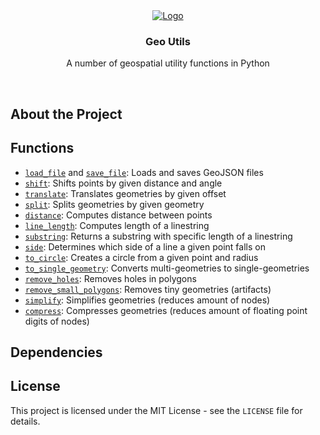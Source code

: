 <div align="center">
  <a href="https://github.com/mhubrich/geo-utils">
    <img src="https://esri.github.io/geometry-api-java/doc/Images/Intersection/Intersection3.jpg" alt="Logo">
  </a>

  <h3 align="center">Geo Utils</h3>

  <p align="center">
    A number of geospatial utility functions in Python
  </p>
</div>
<br />

## About the Project

## Functions
- [`load_file`](https://github.com/mhubrich/geo-utils/blob/abb4111965f3c8f9dec45f347004c2640940f56f/utils.py#L18-L20) and [`save_file`](https://github.com/mhubrich/geo-utils/blob/abb4111965f3c8f9dec45f347004c2640940f56f/utils.py#L23-L25): Loads and saves GeoJSON files
- [`shift`](https://github.com/mhubrich/geo-utils/blob/abb4111965f3c8f9dec45f347004c2640940f56f/utils.py#L39-L41): Shifts points by given distance and angle
- [`translate`](https://github.com/mhubrich/geo-utils/blob/abb4111965f3c8f9dec45f347004c2640940f56f/utils.py#L102-L104): Translates geometries by given offset
- [`split`](https://github.com/mhubrich/geo-utils/blob/abb4111965f3c8f9dec45f347004c2640940f56f/utils.py#L107-L109): Splits geometries by given geometry
- [`distance`](https://github.com/mhubrich/geo-utils/blob/abb4111965f3c8f9dec45f347004c2640940f56f/utils.py#L44-L48): Computes distance between points
- [`line_length`](https://github.com/mhubrich/geo-utils/blob/abb4111965f3c8f9dec45f347004c2640940f56f/utils.py#L51-L53): Computes length of a linestring
- [`substring`](https://github.com/mhubrich/geo-utils/blob/abb4111965f3c8f9dec45f347004c2640940f56f/utils.py#L97-L99): Returns a substring with specific length of a linestring
- [`side`](https://github.com/mhubrich/geo-utils/blob/abb4111965f3c8f9dec45f347004c2640940f56f/utils.py#L56-L60): Determines which side of a line a given point falls on
- [`to_circle`](https://github.com/mhubrich/geo-utils/blob/abb4111965f3c8f9dec45f347004c2640940f56f/utils.py#L63-L65): Creates a circle from a given point and radius
- [`to_single_geometry`](https://github.com/mhubrich/geo-utils/blob/abb4111965f3c8f9dec45f347004c2640940f56f/utils.py#L68-L79): Converts multi-geometries to single-geometries
- [`remove_holes`](https://github.com/mhubrich/geo-utils/blob/abb4111965f3c8f9dec45f347004c2640940f56f/beautify_polygons.py#L52-L55): Removes holes in polygons
- [`remove_small_polygons`](https://github.com/mhubrich/geo-utils/blob/abb4111965f3c8f9dec45f347004c2640940f56f/beautify_polygons.py#L58-L64): Removes tiny geometries (artifacts)
- [`simplify`](https://github.com/mhubrich/geo-utils/blob/abb4111965f3c8f9dec45f347004c2640940f56f/simplify_geometries.py#L42-L56): Simplifies geometries (reduces amount of nodes)
- [`compress`](https://github.com/mhubrich/geo-utils/blob/abb4111965f3c8f9dec45f347004c2640940f56f/simplify_geometries.py#L71-L84): Compresses geometries (reduces amount of floating point digits of nodes)

## Dependencies

## License

This project is licensed under the MIT License - see the `LICENSE` file for details.

